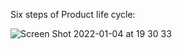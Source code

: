 
Six steps of Product life cycle:

![Screen Shot 2022-01-04 at 19 30 33](https://user-images.githubusercontent.com/49109424/148148367-490c1308-bd67-4c74-b3f4-453ed8706c64.png)
